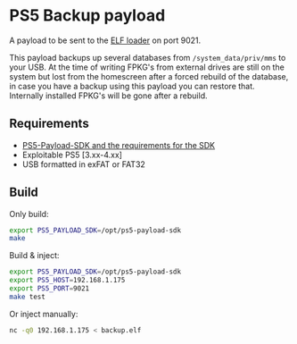 # PS5 Backup payload
A payload to be sent to the [ELF loader](https://github.com/john-tornblom/ps5-payload-elfldr) on port 9021. 

This payload backups up several databases from `/system_data/priv/mms` to your USB. At the time of writing FPKG's from external drives are still on the system but lost from the homescreen after a forced rebuild of the database, in case you have a backup using this payload you can restore that. Internally installed FPKG's will be gone after a rebuild.

## Requirements
- [PS5-Payload-SDK and the requirements for the SDK](https://github.com/john-tornblom/ps5-payload-sdk/tree/master)
- Exploitable PS5 [3.xx-4.xx]
- USB formatted in exFAT or FAT32

## Build
Only build:
```bash
export PS5_PAYLOAD_SDK=/opt/ps5-payload-sdk
make
```

Build & inject:
```bash
export PS5_PAYLOAD_SDK=/opt/ps5-payload-sdk
export PS5_HOST=192.168.1.175
export PS5_PORT=9021
make test
```

Or inject manually:
```bash
nc -q0 192.168.1.175 < backup.elf
```